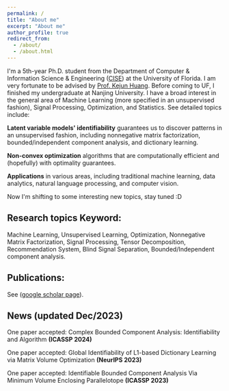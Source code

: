 ```yaml
---
permalink: /
title: "About me"
excerpt: "About me"
author_profile: true
redirect_from: 
  - /about/
  - /about.html
---
```

I'm a 5th-year Ph.D. student from the Department of Computer & Information Science & Engineering (<a href="https://www.cise.ufl.edu/">CISE</a>) at the University of Florida. I am very fortunate to be advised by <a href="https://www.cise.ufl.edu/~kejun/">Prof. Kejun Huang</a>.
Before coming to UF, I finished my undergraduate at Nanjing University.
I have a broad interest in the general area of Machine Learning (more specified in an unsupervised fashion), Signal Processing, Optimization, and Statistics. See detailed topics include:


**Latent variable models' identifiability** guarantees us to discover patterns in an unsupervised fashion, including nonnegative matrix factorization, bounded/independent component analysis, and dictionary learning.

**Non-convex optimization** algorithms that are computationally efficient and (hopefully) with optimality guarantees.

**Applications** in various areas, including traditional machine learning, data analytics, natural language processing, and computer vision.

Now I'm shifting to some interesting new topics, stay tuned :D


Research topics Keyword:
---
Machine Learning, Unsupervised Learning, Optimization, Nonnegative Matrix Factorization, Signal Processing, Tensor Decomposition, Recommendation System, Blind Signal Separation, Bounded/Independent component analysis.

Publications:
---
See (<a href="https://scholar.google.com/citations?user=T6FpaqMAAAAJ&hl=en">google scholar page</a>).

News (updated Dec/2023)
---
One paper accepted: 
Complex Bounded Component Analysis: Identifiability and Algorithm **(ICASSP 2024)**

One paper accepted:
Global Identifiability of L1-based Dictionary Learning via Matrix Volume Optimization **(NeurIPS 2023)** 

One paper accepted:
Identifiable Bounded Component Analysis Via Minimum Volume Enclosing Parallelotope **(ICASSP 2023)** 





